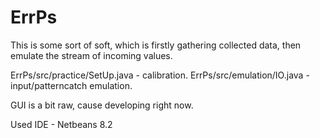 # ErrPs
This is some sort of soft, which is firstly gathering collected data, then emulate the stream of incoming values.  

ErrPs/src/practice/SetUp.java  - calibration.
ErrPs/src/emulation/IO.java - input/patterncatch emulation.

GUI is a bit raw, cause developing right now.

Used IDE - Netbeans 8.2
